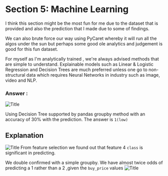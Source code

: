 # Section 5: Machine Learning

I think this section might be the most fun for me due to the dataset that is provided and also the prediction that I made due to some of findings.

We can also brute force our way using PyCaret whereby it will run all the algos under the sun but perhaps some good ole analytics and judgement is good for this fun dataset.

For myself as I'm analytically trained , we're always advised methods that are simple to understand. Explainable models such as Linear & Logistic Regression and Decision Trees are much preferred unless one go to non-structural data which requires Neural Networks in industry such as image, video and NLP.

### Answer : 

![](https://i.imgur.com/iA6h16B.png "Title")

Using Decision Tree supported by pandas groupby method with an accuracy of 30% with the prediction. The answer is ``1(low)``

## Explanation
![](https://i.imgur.com/Fj3VFW9.png "Title")
From feature selection we found out that feature 4 `class` is significant in predicting.

We double confirmed with a simple groupby. We have almost twice odds of predicting a 1 rather than a 2 ,given the `buy_price` values
![](https://i.imgur.com/rmWGKVa.png "Title")